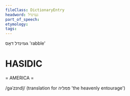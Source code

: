 ```yaml
---
fileClass: DictionaryEntry
headword: געזינדל
part_of_speech: 
etymology: 
tags: 
---
```

געזינדל
דאָס
'rabble'

HASIDIC
=======
= AMERICA = 

/gəˈzɪndl̩/ (translation for פּמליה 'the heavenly entourage')